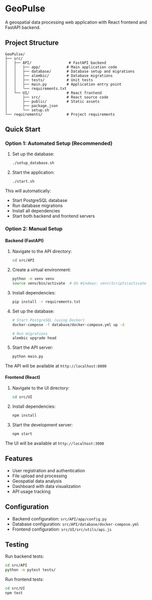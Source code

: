 # GeoPulse

A geospatial data processing web application with React frontend and FastAPI backend.

## Project Structure

```
GeoPulse/
├── src/
│   ├── API/                 # FastAPI backend
│   │   ├── app/            # Main application code
│   │   ├── database/       # Database setup and migrations
│   │   ├── alembic/        # Database migrations
│   │   ├── tests/          # Unit tests
│   │   ├── main.py         # Application entry point
│   │   └── requirements.txt
│   └── UI/                 # React frontend
│       ├── src/            # React source code
│       ├── public/         # Static assets
│       ├── package.json
│       └── setup.sh
└── requirements/           # Project requirements
```

## Quick Start

### Option 1: Automated Setup (Recommended)

1. Set up the database:
   ```bash
   ./setup_database.sh
   ```

2. Start the application:
   ```bash
   ./start.sh
   ```

This will automatically:
- Start PostgreSQL database
- Run database migrations
- Install all dependencies
- Start both backend and frontend servers

### Option 2: Manual Setup

#### Backend (FastAPI)

1. Navigate to the API directory:
   ```bash
   cd src/API
   ```

2. Create a virtual environment:
   ```bash
   python -m venv venv
   source venv/bin/activate  # On Windows: venv\Scripts\activate
   ```

3. Install dependencies:
   ```bash
   pip install -r requirements.txt
   ```

4. Set up the database:
   ```bash
   # Start PostgreSQL (using Docker)
   docker-compose -f database/docker-compose.yml up -d
   
   # Run migrations
   alembic upgrade head
   ```

5. Start the API server:
   ```bash
   python main.py
   ```

The API will be available at `http://localhost:8000`

#### Frontend (React)

1. Navigate to the UI directory:
   ```bash
   cd src/UI
   ```

2. Install dependencies:
   ```bash
   npm install
   ```

3. Start the development server:
   ```bash
   npm start
   ```

The UI will be available at `http://localhost:3000`

## Features

- User registration and authentication
- File upload and processing
- Geospatial data analysis
- Dashboard with data visualization
- API usage tracking

## Configuration

- Backend configuration: `src/API/app/config.py`
- Database configuration: `src/API/database/docker-compose.yml`
- Frontend configuration: `src/UI/src/utils/api.js`

## Testing

Run backend tests:
```bash
cd src/API
python -m pytest tests/
```

Run frontend tests:
```bash
cd src/UI
npm test
```
